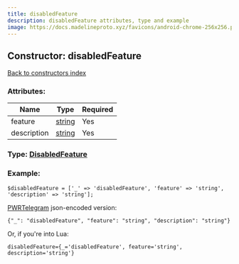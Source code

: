 ```yaml
---
title: disabledFeature
description: disabledFeature attributes, type and example
image: https://docs.madelineproto.xyz/favicons/android-chrome-256x256.png
---
```

## Constructor: disabledFeature  
[Back to constructors index](index.md)



### Attributes:

| Name     |    Type       | Required |
|----------|---------------|----------|
|feature|[string](../types/string.md) | Yes|
|description|[string](../types/string.md) | Yes|



### Type: [DisabledFeature](../types/DisabledFeature.md)


### Example:

```
$disabledFeature = ['_' => 'disabledFeature', 'feature' => 'string', 'description' => 'string'];
```  

[PWRTelegram](https://pwrtelegram.xyz) json-encoded version:

```
{"_": "disabledFeature", "feature": "string", "description": "string"}
```


Or, if you're into Lua:  


```
disabledFeature={_='disabledFeature', feature='string', description='string'}

```


